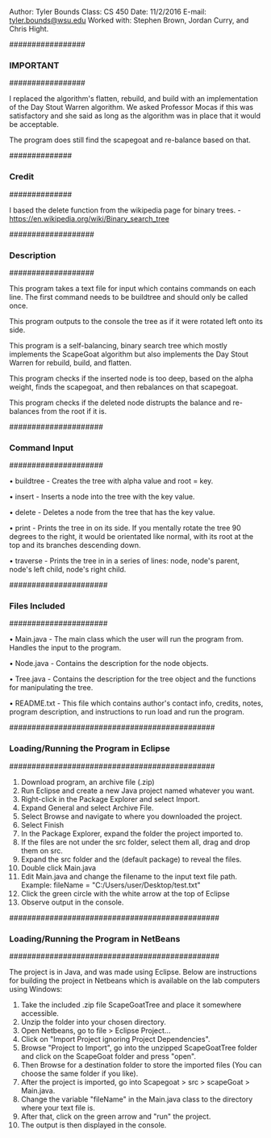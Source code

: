 Author: Tyler Bounds
Class: CS 450
Date: 11/2/2016
E-mail: tyler.bounds@wsu.edu
Worked with: Stephen Brown, Jordan Curry, and Chris Hight.

#################
### IMPORTANT ###
#################

I replaced the algorithm's flatten, rebuild, and build with an implementation of the Day Stout Warren 
algorithm. We asked Professor Mocas if this was satisfactory and she said as long as the algorithm 
was in place that it would be acceptable.
		   
The program does still find the scapegoat and re-balance based on that.

##############
### Credit ###
##############

I based the delete function from the wikipedia page for binary trees.
	- https://en.wikipedia.org/wiki/Binary_search_tree

###################
### Description ###
###################

This program takes a text file for input which contains commands on each line. The first command needs
to be buildtree <alpha> <key> and should only be called once.

This program outputs to the console the tree as if it were rotated left onto its side.

This program is a self-balancing, binary search tree which mostly implements the ScapeGoat algorithm
but also implements the Day Stout Warren for rebuild, build, and flatten.

This program checks if the inserted node is too deep, based on the alpha weight, finds the scapegoat,
and then rebalances on that scapegoat.

This program checks if the deleted node distrupts the balance and re-balances from the root if it is.

#####################
### Command Input ###
#####################

• buildtree <alpha> <key>
	- Creates the tree with alpha value and root = key.

• insert <key>
	- Inserts a node into the tree with the key value.

• delete <key>
	- Deletes a node from the tree that has the key value.

• print
	- Prints the tree in on its side. If you mentally rotate the tree 90 degrees to the right, 
	  it would be orientated like normal, with its root at the top and its branches descending down.

• traverse
	- Prints the tree in in a series of lines: node, node's parent, node's left child, node's right child.

######################
### Files Included ###
######################

• Main.java
	- The main class which the user will run the program from. Handles the input to the program.

• Node.java
	- Contains the description for the node objects.

• Tree.java
	- Contains the description for the tree object and the functions for manipulating the tree.

• README.txt
	- This file which contains author's contact info, credits, notes, program description, and instructions
	  to run load and run the program.

##############################################		
### Loading/Running the Program in Eclipse ###
##############################################

1. Download program, an archive file (.zip)
2. Run Eclipse and create a new Java project named whatever you want.
3. Right-click in the Package Explorer and select Import.
4. Expand General and select Archive File.
5. Select Browse and navigate to where you downloaded the project.
6. Select Finish
7. In the Package Explorer, expand the folder the project imported to.
8. If the files are not under the src folder, select them all, drag and drop them on src.
9. Expand the src folder and the (default package) to reveal the files.
10. Double click Main.java
11. Edit Main.java and change the filename to the input text file path.
	Example: fileName = "C:/Users/user/Desktop/test.txt"
12. Click the green circle with the white arrow at the top of Eclipse
13. Observe output in the console.

###############################################
### Loading/Running the Program in NetBeans ###
###############################################

The project is in Java, and was made using Eclipse. Below are instructions for building
the project in Netbeans which is available on the lab computers using Windows:

1. Take the included .zip file ScapeGoatTree and place it somewhere accessible.
2. Unzip the folder into your chosen directory.
3. Open Netbeans, go to file > Eclipse Project...
4. Click on "Import Project ignoring Project Dependencies".
5. Browse "Project to Import", go into the unzipped ScapeGoatTree folder and click on the ScapeGoat folder and press "open".
6. Then Browse for a destination folder to store the imported files (You can choose the same folder if you like).
7. After the project is imported, go into Scapegoat > src > scapeGoat > Main.java.
8. Change the variable "fileName" in the Main.java class to the directory where your text file is.
9. After that, click on the green arrow and "run" the project.
10. The output is then displayed in the console.
